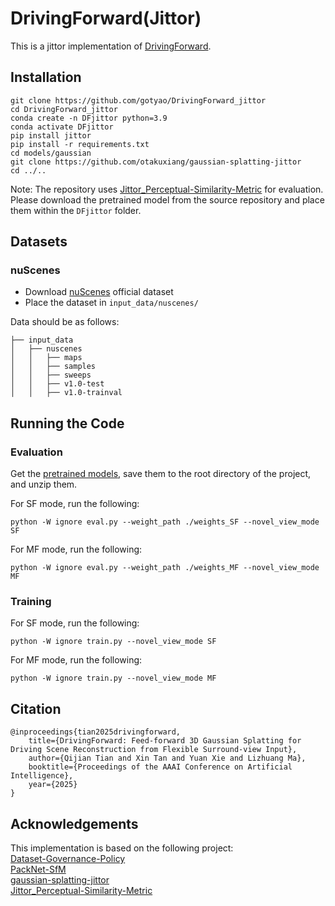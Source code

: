 # DrivingForward(Jittor)
This is a jittor implementation of [DrivingForward](https://github.com/fangzhou2000/DrivingForward). 

## Installation
```
git clone https://github.com/gotyao/DrivingForward_jittor
cd DrivingForward_jittor
conda create -n DFjittor python=3.9
conda activate DFjittor
pip install jittor
pip install -r requirements.txt
cd models/gaussian
git clone https://github.com/otakuxiang/gaussian-splatting-jittor
cd ../..
```

Note: The repository uses [Jittor_Perceptual-Similarity-Metric](https://github.com/ty625911724/Jittor_Perceptual-Similarity-Metric) for evaluation. Please download the pretrained model from the source repository and place them within the `DFjittor` folder.

## Datasets

### nuScenes 
* Download [nuScenes](https://www.nuscenes.org/nuscenes) official dataset
* Place the dataset in `input_data/nuscenes/`

Data should be as follows:
```
├── input_data
│   ├── nuscenes
│   │   ├── maps
│   │   ├── samples
│   │   ├── sweeps
│   │   ├── v1.0-test
│   │   ├── v1.0-trainval
```

## Running the Code

### Evaluation

Get the [pretrained models](https://drive.google.com/file/d/1zT7FzUihjax1S5v_iuWJqc70DON76U1v/view?usp=sharing), save them to the root directory of the project, and unzip them.

For SF mode, run the following:
```
python -W ignore eval.py --weight_path ./weights_SF --novel_view_mode SF
```

For MF mode, run the following:
```
python -W ignore eval.py --weight_path ./weights_MF --novel_view_mode MF
```

### Training

For SF mode, run the following:
```
python -W ignore train.py --novel_view_mode SF
```

For MF mode, run the following:
```
python -W ignore train.py --novel_view_mode MF
```

## Citation
```
@inproceedings{tian2025drivingforward,
    title={DrivingForward: Feed-forward 3D Gaussian Splatting for Driving Scene Reconstruction from Flexible Surround-view Input}, 
    author={Qijian Tian and Xin Tan and Yuan Xie and Lizhuang Ma},
    booktitle={Proceedings of the AAAI Conference on Artificial Intelligence},
    year={2025}
}
```

## Acknowledgements
This implementation is based on the following project:   
[Dataset-Governance-Policy](https://github.com/TRI-ML/dgp)  
[PackNet-SfM](https://github.com/TRI-ML/packnet-sfm)  
[gaussian-splatting-jittor](https://github.com/otakuxiang/gaussian-splatting-jittor)  
[Jittor_Perceptual-Similarity-Metric](https://github.com/ty625911724/Jittor_Perceptual-Similarity-Metric)  
